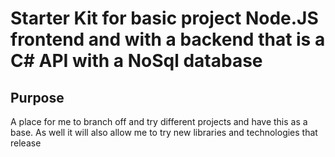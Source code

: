 # Starter Kit for basic project Node.JS frontend and with a backend that is a C# API with a NoSql database
## Purpose
A place for me to branch off and try different projects and have this as a base. As well it will also allow me to try new libraries and technologies that release
